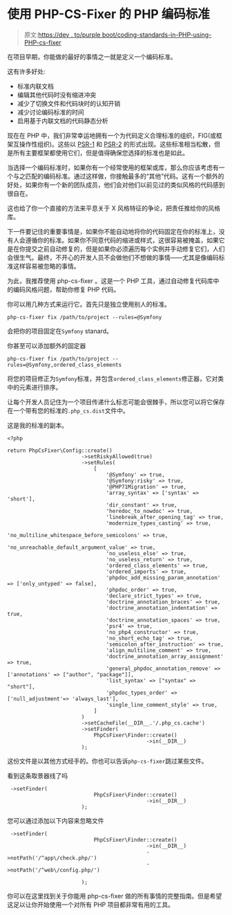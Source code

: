 # 使用 PHP-CS-Fixer 的 PHP 编码标准

> 原文:[https://dev . to/purple boot/coding-standards-in-PHP-using-PHP-cs-fixer](https://dev.to/purplebooth/coding-standards-in-php-using-php-cs-fixer)

在项目早期，你能做的最好的事情之一就是定义一个编码标准。

这有许多好处:

*   标准内联文档
*   编辑其他代码时没有缩进冲突
*   减少了切换文件和代码块时的认知开销
*   减少讨论编码标准的时间
*   启用基于内联文档的代码静态分析

现在在 PHP 中，我们非常幸运地拥有一个为代码定义合理标准的组织，FIG(或框架互操作性组织)。这些以 [PSR-1](https://github.com/php-fig/fig-standards/blob/master/accepted/PSR-1-basic-coding-standard.md) 和 [PSR-2](https://github.com/php-fig/fig-standards/blob/master/accepted/PSR-2-coding-style-guide.md) 的形式出现。这些标准相当松散，但是所有主要框架都使用它们，但是值得确保您选择的标准也是如此。

当选择一个编码标准时，如果你有一个经常使用的框架或库，那么你应该考虑有一个与之匹配的编码标准。通过这样做，你接触最多的“其他”代码。这有一个额外的好处，如果你有一个新的团队成员，他们会对他们以前见过的类似风格的代码感到很自在。

这也给了你一个直接的方法来平息关于 X 风格特征的争论，把责任推给你的风格库。

下一件要记住的重要事情是，如果你不能自动地将你的代码固定在你的标准上，没有人会遵循你的标准。如果你不同意代码的缩进或样式，这很容易被掩盖，如果它是在你提交之前自动修复的，但是如果你必须遍历每个实例并手动修复它们，人们会很生气。最终，不开心的开发人员不会做他们不想做的事情——尤其是像编码标准这样容易被忽略的事情。

为此，我推荐使用 php-cs-fixer 。这是一个 PHP 工具，通过自动修复代码库中的编码风格问题，帮助你修复 PHP 代码。

你可以用几种方式来运行它。首先只是独立使用别人的标准。

```
php-cs-fixer fix /path/to/project --rules=@Symfony 
```

会把你的项目固定在`Symfony` stanard。

你甚至可以添加额外的固定器

```
php-cs-fixer fix /path/to/project --rules=@Symfony,ordered_class_elements 
```

将您的项目修正为`Symfony`标准，并包含`ordered_class_elements`修正器，它对类中的元素进行排序。

让每个开发人员记住为一个项目传递什么标志可能会很棘手，所以您可以将它保存在一个带有您的标准的`.php_cs.dist`文件中。

这是我的标准的副本。

```
<?php

return PhpCsFixer\Config::create()
                        ->setRiskyAllowed(true)
                        ->setRules(
                            [
                                '@Symfony' => true,
                                '@Symfony:risky' => true,
                                '@PHP71Migration' => true,
                                'array_syntax' => ['syntax' => 'short'],
                                'dir_constant' => true,
                                'heredoc_to_nowdoc' => true,
                                'linebreak_after_opening_tag' => true,
                                'modernize_types_casting' => true,
                                'no_multiline_whitespace_before_semicolons' => true,
                                'no_unreachable_default_argument_value' => true,
                                'no_useless_else' => true,
                                'no_useless_return' => true,
                                'ordered_class_elements' => true,
                                'ordered_imports' => true,
                                'phpdoc_add_missing_param_annotation' => ['only_untyped' => false],
                                'phpdoc_order' => true,
                                'declare_strict_types' => true,
                                'doctrine_annotation_braces' => true,
                                'doctrine_annotation_indentation' => true,
                                'doctrine_annotation_spaces' => true,
                                'psr4' => true,
                                'no_php4_constructor' => true,
                                'no_short_echo_tag' => true,
                                'semicolon_after_instruction' => true,
                                'align_multiline_comment' => true,
                                'doctrine_annotation_array_assignment' => true,
                                'general_phpdoc_annotation_remove' => ['annotations' => ["author", "package"]],
                                'list_syntax' => ["syntax" => "short"],
                                'phpdoc_types_order' => ['null_adjustment'=> 'always_last'],
                                'single_line_comment_style' => true,
                            ]
                        )
                        ->setCacheFile(__DIR__.'/.php_cs.cache')
                        ->setFinder(
                            PhpCsFixer\Finder::create()
                                             ->in(__DIR__)
                        ); 
```

这份文件是以其他方式经手的。你也可以告诉`php-cs-fixer`跳过某些文件。

看到这条取景器线了吗

```
 ->setFinder(
                            PhpCsFixer\Finder::create()
                                             ->in(__DIR__)
                        ); 
```

您可以通过添加以下内容来忽略文件

```
 ->setFinder(
                            PhpCsFixer\Finder::create()
                                             ->in(__DIR__)
                                             ->notPath('/^app\/check.php/')
                                             ->notPath('/^web\/config.php/')

                        ); 
```

你可以在这里找到关于你能用 php-cs-fixer 做的所有事情的完整指南。但是希望这足以让你开始使用一个对所有 PHP 项目都非常有用的工具。